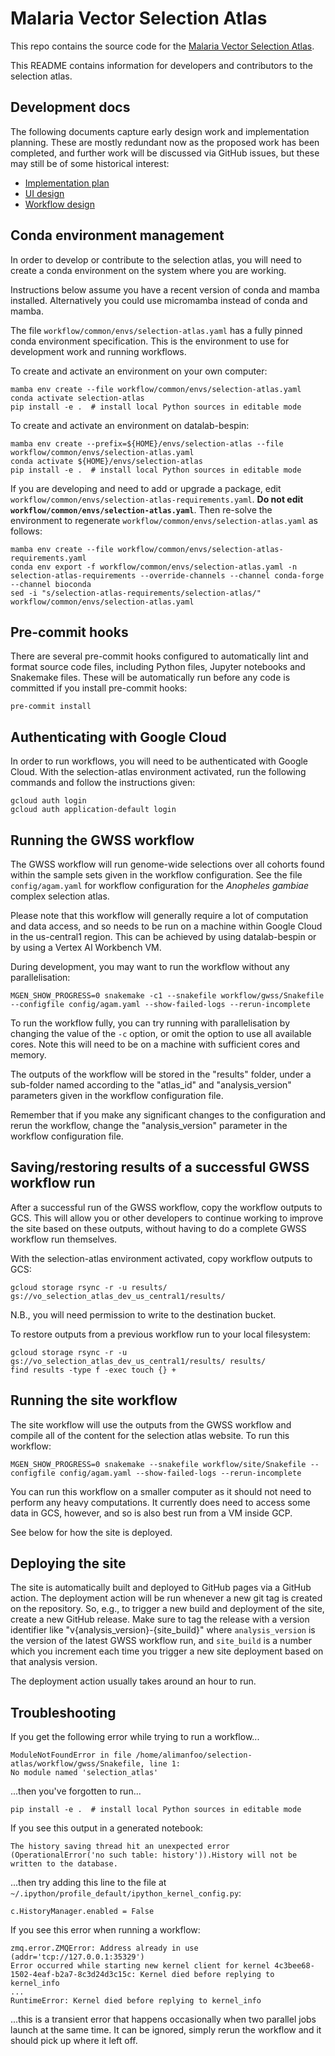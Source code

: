 # Malaria Vector Selection Atlas

This repo contains the source code for the [Malaria Vector Selection Atlas](https://anopheles-genomic-surveillance.github.io/selection-atlas/).

This README contains information for developers and contributors to the selection atlas.


## Development docs

The following documents capture early design work and implementation planning. These are mostly redundant now as the proposed work has been completed, and further work will be discussed via GitHub issues, but these may still be of some historical interest:

-   [Implementation plan](https://docs.google.com/document/d/1VvVZqIQWP8a2zH_CqTgKOp7_KotiJX8bcQ-RWfxiEj8/edit?usp=sharing)
-   [UI design](https://www.figma.com/file/k8lS8xUvYmPopMv1MpyYO0/Selection-atlas?node-id=3487%3A6008&t=bUqtIieBnHcFTzk3-1)
-   [Workflow design](https://miro.com/app/board/uXjVPlYc-lM=/?share_link_id=382195427430)


## Conda environment management

In order to develop or contribute to the selection atlas, you will need to create a conda environment on the system where you are working.

Instructions below assume you have a recent version of conda and mamba installed. Alternatively you could use micromamba instead of conda and mamba.

The file `workflow/common/envs/selection-atlas.yaml` has a fully pinned conda environment specification. This is the environment to use for development work and running workflows.

To create and activate an environment on your own computer:

```
mamba env create --file workflow/common/envs/selection-atlas.yaml
conda activate selection-atlas
pip install -e .  # install local Python sources in editable mode
```

To create and activate an environment on datalab-bespin:

```
mamba env create --prefix=${HOME}/envs/selection-atlas --file workflow/common/envs/selection-atlas.yaml
conda activate ${HOME}/envs/selection-atlas
pip install -e .  # install local Python sources in editable mode
```

If you are developing and need to add or upgrade a package, edit `workflow/common/envs/selection-atlas-requirements.yaml`. **Do not edit `workflow/common/envs/selection-atlas.yaml`**. Then re-solve the environment to regenerate `workflow/common/envs/selection-atlas.yaml` as follows:

```
mamba env create --file workflow/common/envs/selection-atlas-requirements.yaml
conda env export -f workflow/common/envs/selection-atlas.yaml -n selection-atlas-requirements --override-channels --channel conda-forge --channel bioconda
sed -i "s/selection-atlas-requirements/selection-atlas/" workflow/common/envs/selection-atlas.yaml
```


## Pre-commit hooks

There are several pre-commit hooks configured to automatically lint and format source code files, including Python files, Jupyter notebooks and Snakemake files. These will be automatically run before any code is committed if you install pre-commit hooks:

```
pre-commit install
```


## Authenticating with Google Cloud

In order to run workflows, you will need to be authenticated with Google Cloud. With the selection-atlas environment activated, run the following commands and follow the instructions given:

```
gcloud auth login
gcloud auth application-default login
```


## Running the GWSS workflow

The GWSS workflow will run genome-wide selections over all cohorts found within the sample sets given in the workflow configuration. See the file `config/agam.yaml` for workflow configuration for the *Anopheles gambiae* complex selection atlas.

Please note that this workflow will generally require a lot of computation and data access, and so needs to be run on a machine within Google Cloud in the us-central1 region. This can be achieved by using datalab-bespin or by using a Vertex AI Workbench VM.

During development, you may want to run the workflow without any parallelisation:

```
MGEN_SHOW_PROGRESS=0 snakemake -c1 --snakefile workflow/gwss/Snakefile --configfile config/agam.yaml --show-failed-logs --rerun-incomplete
```

To run the workflow fully, you can try running with parallelisation by changing the value of the `-c` option, or omit the option to use all available cores. Note this will need to be on a machine with sufficient cores and memory.

The outputs of the workflow will be stored in the "results" folder, under a sub-folder named according to the "atlas_id" and "analysis_version" parameters given in the workflow configuration file.

Remember that if you make any significant changes to the configuration and rerun the workflow, change the "analysis_version" parameter in the workflow configuration file.


## Saving/restoring results of a successful GWSS workflow run

After a successful run of the GWSS workflow, copy the workflow outputs to GCS. This will allow you or other developers to continue working to improve the site based on these outputs, without having to do a complete GWSS workflow run themselves.

With the selection-atlas environment activated, copy workflow outputs to GCS:

```
gcloud storage rsync -r -u results/ gs://vo_selection_atlas_dev_us_central1/results/
```

N.B., you will need permission to write to the destination bucket.

To restore outputs from a previous workflow run to your local filesystem:

```
gcloud storage rsync -r -u gs://vo_selection_atlas_dev_us_central1/results/ results/
find results -type f -exec touch {} +
```


## Running the site workflow

The site workflow will use the outputs from the GWSS workflow and compile all of the content for the selection atlas website. To run this workflow:

```
MGEN_SHOW_PROGRESS=0 snakemake --snakefile workflow/site/Snakefile --configfile config/agam.yaml --show-failed-logs --rerun-incomplete
```

You can run this workflow on a smaller computer as it should not need to perform any heavy computations. It currently does need to access some data in GCS, however, and so is also best run from a VM inside GCP.

See below for how the site is deployed.


## Deploying the site

The site is automatically built and deployed to GitHub pages via a GitHub action. The deployment action will be run whenever a new git tag is created on the repository. So, e.g., to trigger a new build and deployment of the site, create a new GitHub release. Make sure to tag the release with a version identifier like "v{analysis_version}-{site_build}" where `analysis_version` is the version of the latest GWSS workflow run, and `site_build` is a number which you increment each time you trigger a new site deployment based on that analysis version.

The deployment action usually takes around an hour to run.


## Troubleshooting

If you get the following error while trying to run a workflow...

```
ModuleNotFoundError in file /home/alimanfoo/selection-atlas/workflow/gwss/Snakefile, line 1:
No module named 'selection_atlas'
```

...then you've forgotten to run...

```
pip install -e .  # install local Python sources in editable mode
```

If you see this output in a generated notebook:

```
The history saving thread hit an unexpected error (OperationalError('no such table: history')).History will not be written to the database.
```

...then try adding this line to the file at `~/.ipython/profile_default/ipython_kernel_config.py`:

```
c.HistoryManager.enabled = False
```

If you see this error when running a workflow:

```
zmq.error.ZMQError: Address already in use (addr='tcp://127.0.0.1:35329')
Error occurred while starting new kernel client for kernel 4c3bee68-1502-4eaf-b2a7-8c3d24d3c15c: Kernel died before replying to kernel_info
...
RuntimeError: Kernel died before replying to kernel_info
```

...this is a transient error that happens occasionally when two parallel jobs launch at the same time. It can be ignored, simply rerun the workflow and it should pick up where it left off.
